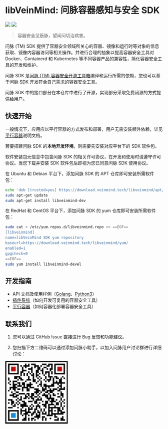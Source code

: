 # libVeinMind: 问脉容器感知与安全 SDK

<p>
  <img src="https://img.shields.io/github/release/chaitin/libveinmind.svg" />
  <img src="https://img.shields.io/github/release-date/chaitin/libveinmind.svg?color=blue&label=update" />
</p>

> 容器安全见筋脉，望闻问切治病害。

问脉 (TM) SDK 提供了容器安全领域所关心的容器、镜像和运行时等对象的信息获取、镜像内容器访问等相关操作。并进行合理的抽象以提高容器安全工具对 Docker、Containerd 和 Kubernetes 等不同容器产品的兼容性，简化容器安全工具的开发和维护。

问脉 SDK 是[问脉 (TM) 容器安全开源工具箱](https://github.com/chaitin/veinmind-tools)编译和运行所需的依赖，您也可以基于问脉 SDK 开发符合自己需求的容器安全工具。

问脉 SDK 中的接口部分在本仓库中进行了开源，实现部分采取免费闭源的方式提供给用户。

## 快速开始

一般情况下，应用应以平行容器的方式发布和部署，用户无需安装额外依赖，详见[平行容器](docs/parallel-container.md)说明文档。

若要搭建问脉 SDK 的**本地开发环境**，则需要先安装对应平台下的 SDK 软件包。

软件安装包元信息中包含问脉 SDK 的相关许可协议，在开发和使用时请遵守许可协议。当您下载并安装 SDK 软件包后即视为您已同意问脉 SDK 使用协议。

在 Ubuntu 和 Debian 平台下，添加问脉 SDK 的 APT 仓库即可安装所需软件包：

```bash
echo 'deb [trusted=yes] https://download.veinmind.tech/libveinmind/apt/ ./' | sudo tee /etc/apt/sources.list.d/libveinmind.list
sudo apt-get update
sudo apt-get install libveinmind-dev
```

在 RedHat 和 CentOS 平台下，添加问脉 SDK 的 yum 仓库即可安装所需软件包：

```bash
sudo cat > /etc/yum.repos.d/libveinmind.repo << ==EOF==
[libveinmind]
name=libVeinMind SDK yum repository
baseurl=https://download.veinmind.tech/libveinmind/yum/
enabled=1
gpgcheck=0
==EOF==
sudo yum install libveinmind-devel
```

## 开发指南

- API 文档及使用样例（[Golang](https://pkg.go.dev/github.com/chaitin/libveinmind)、[Python3](docs/python-usage.rst)）
- [插件系统](docs/plugin-system.md)（如何开发可复用的容器安全工具）
- [平行容器](docs/parallel-container.md)（如何容器化部署容器安全工具）

## 联系我们

1. 您可以通过 GitHub Issue 直接进行 Bug 反馈和功能建议。

2. 您扫描下方二维码可以通过添加问脉小助手，以加入问脉用户讨论群进行详细讨论：

![](docs/veinmind-group-qrcode.jpg)
